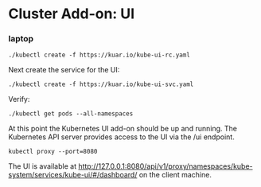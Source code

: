 # Cluster Add-on: UI

### laptop

```
./kubectl create -f https://kuar.io/kube-ui-rc.yaml
```

Next create the service for the UI:

```
./kubectl create -f https://kuar.io/kube-ui-svc.yaml
```

Verify:

```
./kubectl get pods --all-namespaces
```

At this point the Kubernetes UI add-on should be up and running. The Kubernetes API server provides access to the UI via the /ui endpoint.

```
kubectl proxy --port=8080
```

The UI is available at http://127.0.0.1:8080/api/v1/proxy/namespaces/kube-system/services/kube-ui/#/dashboard/ on the client machine.
